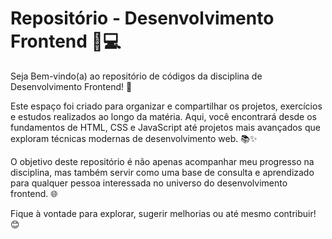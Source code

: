 # Repositório - Desenvolvimento Frontend 🎨💻
Seja Bem-vindo(a) ao repositório de códigos da disciplina de Desenvolvimento Frontend! 🚀

Este espaço foi criado para organizar e compartilhar os projetos, exercícios e estudos realizados ao longo da matéria. Aqui, você encontrará desde os fundamentos de HTML, CSS e JavaScript até projetos mais avançados que exploram técnicas modernas de desenvolvimento web. 📚✨

O objetivo deste repositório é não apenas acompanhar meu progresso na disciplina, mas também servir como uma base de consulta e aprendizado para qualquer pessoa interessada no universo do desenvolvimento frontend. 🌐

Fique à vontade para explorar, sugerir melhorias ou até mesmo contribuir! 😊